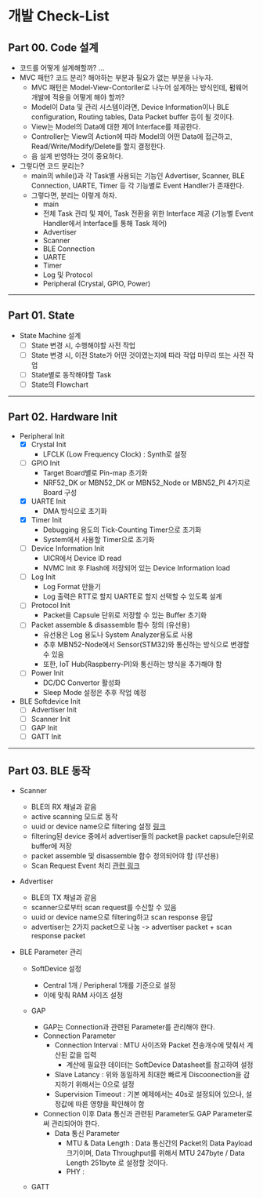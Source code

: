 # 개발 Check-List

## Part 00. Code 설계
- 코드를 어떻게 설계해할까? ...
- MVC 패턴? 코드 분리? 해야하는 부분과 필요가 없는 부분을 나누자.
  - MVC 패턴은 Model-View-Contorller로 나누어 설계하는 방식인데, 펌웨어 개발에 적용을 어떻게 해야 할까?
  - Model이 Data 및 관리 시스템이라면, Device Information이나 BLE configuration, Routing tables, Data Packet buffer 등이 될 것이다.
  - View는 Model의 Data에 대한 제어 Interface를 제공한다. 
  - Controller는 View의 Action에 따라 Model의 어떤 Data에 접근하고, Read/Write/Modify/Delete를 할지 결정한다. 
  - 음 설계 반영하는 것이 중요하다.
- 그렇다면 코드 분리는?
  - main의 while()과 각 Task별 사용되는 기능인 Advertiser, Scanner, BLE Connection, UARTE, Timer 등 각 기능별로 Event Handler가 존재한다.
  - 그렇다면, 분리는 이렇게 하자.
    - main
    - 전체 Task 관리 및 제어, Task 전환을 위한 Interface 제공 (기능별 Event Handler에서 Interface를 통해 Task 제어)
    - Advertiser
    - Scanner
    - BLE Connection
    - UARTE
    - Timer
    - Log 및 Protocol
    - Peripheral (Crystal, GPIO, Power)

---

## Part 01.  State
-  State Machine 설계
    - [ ] State 변경 시, 수행해야할 사전 작업
    - [ ] State 변경 시, 이전 State가 어떤 것이였는지에 따라 작업 마무리 또는 사전 작업
    - [ ] State별로 동작해야할 Task 
    - [ ] State의 Flowchart

---

## Part 02. Hardware Init
- Peripheral Init
  - [x] Crystal Init
    - LFCLK (Low Frequency Clock) : Synth로 설정
  - [ ] GPIO Init
    - Target Board별로 Pin-map 초기화
    - NRF52_DK or MBN52_DK or MBN52_Node or MBN52_PI 4가지로 Board 구성
  - [x] UARTE Init
    - DMA 방식으로 초기화
  - [x] Timer Init
    - Debugging 용도의 Tick-Counting Timer으로 초기화
    - System에서 사용할 Timer으로 초기화
  - [ ] Device Information Init
    - UICR에서 Device ID read
    - NVMC Init 후 Flash에 저장되어 있는 Device Information load
  - [ ] Log Init
    - Log Format 만들기
    - Log 출력은 RTT로 할지 UARTE로 할지 선택할 수 있도록 설계
  - [ ] Protocol Init
    - Packet을 Capsule 단위로 저장할 수 있는 Buffer 초기화
  - [ ] Packet assemble & disassemble 함수 정의 (유선용)
    - 유선용은 Log 용도나 System Analyzer용도로 사용
    - 추후 MBN52-Node에서 Sensor(STM32)와 통신하는 방식으로 변경할 수 있음
    - 또한, IoT Hub(Raspberry-PI)와 통신하는 방식을 추가해야 함
  -  [ ] Power Init
     - DC/DC Convertor 활성화
     - Sleep Mode 설정은 추후 작업 예정
- BLE Softdevice Init
  - [ ] Advertiser Init
  - [ ] Scanner Init
  - [ ] GAP Init
  - [ ] GATT Init
  
---

## Part 03. BLE 동작
- Scanner   
   - BLE의 RX 채널과 같음
   - active scanning 모드로 동작
   - uuid or device name으로 filtering 설정 [링크](https://jimmywongiot.com/2021/01/05/ble-scan-request-filter-demo/)
   - filtering된 device 중에서 advertiser들의 packet을 packet capsule단위로 buffer에 저장
   + packet assemble 및 disassemble 함수 정의되어야 함 (무선용)
   + Scan Request Event 처리 [관련 링크](https://devzone.nordicsemi.com/f/nordic-q-a/38045/s132-v6-how-to-get-ble_gap_evt_scan_req_report-event)
  
- Advertiser
   - BLE의 TX 채널과 같음
   - scanner으로부터 scan request를 수신할 수 있음
   - uuid or device name으로 filtering하고 scan response 응답
   - advertiser는 2가지 packet으로 나눔 -> advertiser packet + scan response packet

- BLE Parameter 관리
  - SoftDevice 설정
    - Central 1개 / Peripheral 1개를 기준으로 설정
    - 이에 맞춰 RAM 사이즈 설정 
  - GAP
    - GAP는 Connection과 관련된 Parameter를 관리해야 한다.
    - Connection Parameter
      - Connection Interval : MTU 사이즈와 Packet 전송개수에 맞춰서 계산된 값을 입력
        - 계산에 필요한 데이터는 SoftDevice Datasheet를 참고하여 설정
      - Slave Latancy : 위와 동일하게 최대한 빠르게 Discoonection을 감지하기 위해서는 0으로 설정
      - Supervision Timeout : 기본 예제에서는 40s로 설정되어 있으나, 설정값에 따른 영향을 확인해야 함
    - Connection 이후 Data 통신과 관련된 Parameter도 GAP Parameter로써 관리되어야 한다.
      - Data 통신 Parameter
        - MTU & Data Length : Data 통신간의 Packet의 Data Payload 크기이며, Data Throughput를 위해서 MTU 247byte / Data Length 251byte 로 설정할 것이다.
        - PHY : 

  - GATT